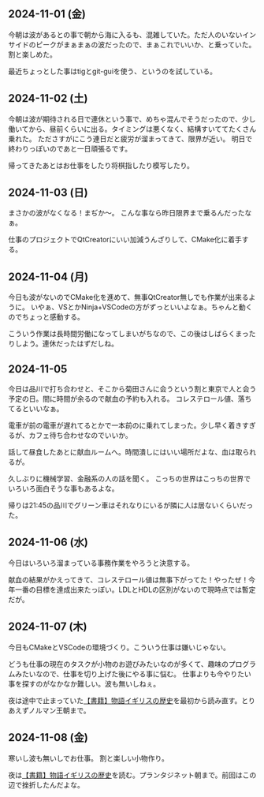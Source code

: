 ## 2024-11-01 (金)

今朝は波があるとの事で朝から海に入るも、混雑していた。ただ人のいないインサイドのピークがまぁまぁの波だったので、まぁこれでいいか、と乗っていた。割と楽しめた。

 最近ちょっとした事はtigとgit-guiを使う、というのを試している。

## 2024-11-02 (土)

今朝は波が期待される日で連休という事で、めちゃ混んでそうだったので、少し働いてから、昼前くらいに出る。タイミングは悪くなく、結構すいててたくさん乗れた。
たださすがにこう連日だと疲労が溜まってきて、限界が近い。
明日で終わりっぽいのであと一日頑張るです。

帰ってきたあとはお仕事をしたり将棋指したり模写したり。

## 2024-11-03 (日)

まさかの波がなくなる！まぢか〜。
こんな事なら昨日限界まで乗るんだったなぁ。

仕事のプロジェクトでQtCreatorにいい加減うんざりして、CMake化に着手する。

## 2024-11-04 (月)

今日も波がないのでCMake化を進めて、無事QtCreator無しでも作業が出来るように。
いやぁ、VSとかNinja+VSCodeの方がずっといいよなぁ。ちゃんと動くのでちょっと感動する。

こういう作業は長時間労働になってしまいがちなので、この後はしばらくまったりしよう。連休だったはずだしね。

## 2024-11-05

今日は品川で打ち合わせと、そこから菊田さんに会うという割と東京で人と会う予定の日。間に時間が余るので献血の予約も入れる。
コレステロール値、落ちてるといいなぁ。

電車が前の電車が遅れてるとかで一本前のに乗れてしまった。少し早く着きすぎるが、カフェ待ち合わせなのでいいか。

話して昼食したあとに献血ルームへ。時間潰しにはいい場所だよな、血は取られるが。

久しぶりに機械学習、金融系の人の話を聞く。
こっちの世界はこっちの世界でいろいろ面白そうな事もあるよな。

帰りは21:45の品川でグリーン車はそれなりにいるが隣に人は居ないくらいだった。

## 2024-11-06 (水)

今日はいろいろ溜まっている事務作業をやろうと決意する。

献血の結果がかえってきて、コレステロール値は無事下がってた！やったぜ！今年一番の目標を達成出来たっぽい。LDLとHDLの区別がないので現時点では暫定だが。

## 2024-11-07 (木)

今日もCMakeとVSCodeの環境づくり。こういう仕事は嫌いじゃない。

どうも仕事の現在のタスクが小物のお遊びみたいなのが多くて、趣味のプログラムみたいなので、仕事を切り上げた後にやる事に悩む。
仕事よりも今やりたい事を探すのがなかなか難しい。波も無いしねぇ。

夜は途中で止まっていた[【書籍】物語イギリスの歴史](%E3%80%90%E6%9B%B8%E7%B1%8D%E3%80%91%E7%89%A9%E8%AA%9E%E3%82%A4%E3%82%AE%E3%83%AA%E3%82%B9%E3%81%AE%E6%AD%B4%E5%8F%B2)を最初から読み直す。とりあえずノルマン王朝まで。

## 2024-11-08 (金)

寒いし波も無いしでお仕事。
割と楽しい小物作り。

夜は[【書籍】物語イギリスの歴史](%E3%80%90%E6%9B%B8%E7%B1%8D%E3%80%91%E7%89%A9%E8%AA%9E%E3%82%A4%E3%82%AE%E3%83%AA%E3%82%B9%E3%81%AE%E6%AD%B4%E5%8F%B2)を読む。プランタジネット朝まで。前回はこの辺で挫折したんだよな。